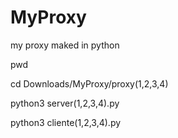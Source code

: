 # MyProxy
my proxy maked in python

pwd

cd Downloads/MyProxy/proxy(1,2,3,4)

python3 server(1,2,3,4).py

python3 cliente(1,2,3,4).py
